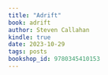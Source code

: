 ```yaml
---
title: "Adrift"
book: adrift
author: Steven Callahan
kindle: true
date: 2023-10-29
tags: posts
bookshop_id: 9780345410153
---
```

